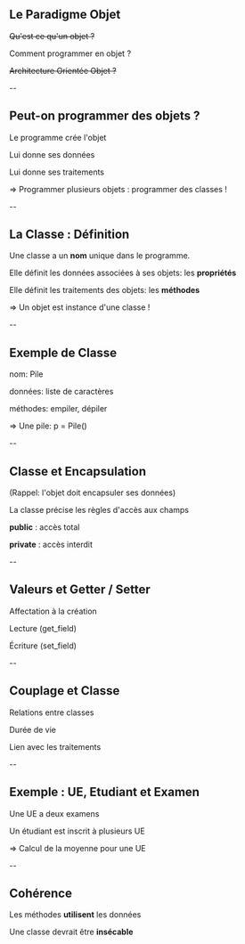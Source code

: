 ## Le Paradigme Objet

~~Qu'est ce qu'un objet ?~~

Comment programmer en objet  ?

~~Architecture Orientée Objet ?~~

--

## Peut-on programmer des objets ?

Le programme crée l'objet

Lui donne ses données

Lui donne ses traitements

$\Rightarrow$ Programmer plusieurs objets : programmer des classes !

--

## La Classe : Définition

Une classe a un **nom** unique dans le programme.

Elle définit les données associées à ses objets: les **propriétés**

Elle définit les traitements des objets: les **méthodes**

$\Rightarrow$ Un objet est instance d'une classe !

--

## Exemple de Classe

nom: Pile

données: liste de caractères

méthodes: empiler, dépiler

$\Rightarrow$ Une pile: p = Pile()

--

## Classe et Encapsulation

(Rappel: l'objet doit encapsuler ses données)

La classe précise les règles d'accès aux champs

**public** : accès total

**private** : accès interdit

--

## Valeurs et Getter / Setter

Affectation à la création

Lecture (get_field)

Écriture (set_field)

--

## Couplage et Classe

Relations entre classes

Durée de vie

Lien avec les traitements

--

## Exemple : UE, Etudiant et Examen

Une UE a deux examens

Un étudiant est inscrit à plusieurs UE

$\Rightarrow$ Calcul de la moyenne pour une UE

--

## Cohérence

Les méthodes **utilisent** les données

Une classe devrait être **insécable**
